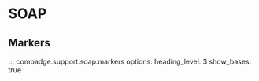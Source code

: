 # SOAP

## Markers

::: combadge.support.soap.markers
    options:
      heading_level: 3
      show_bases: true
